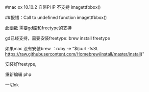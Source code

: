 #mac ox 10.10.2 自带PHP 不支持 imagettfbbox()

##报错：Call to undefined function imagettfbbox()

此函数 需要gd库和freetype的支持

gd已经支持，需要安装freetype: brew install freetype

如果mac 没有安装brew ：ruby -e "$(curl -fsSL https://raw.githubusercontent.com/Homebrew/install/master/install)"

安装好freetype,

重新编辑 php

一切ok